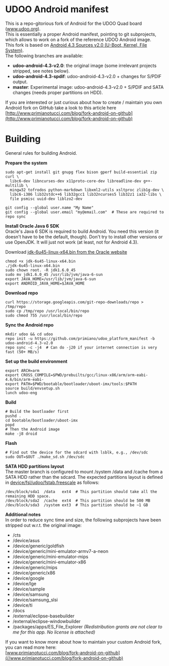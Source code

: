 UDOO Android manifest
======================

This is a repo-gitorious fork of Android for the UDOO Quad board (www.udoo.org).  
This is essentially a proper Android manifest, pointing to git subprojects, which allows to work on a fork of the reference UDOO Android image.  
This fork is based on [Android 4.3 Sources v2.0 (U-Boot, Kernel, File System)](http://download.udoo.org/files/Sources/UDOO_Android_4.3_Source_v2.0.tar.gz).  
The following branches are available:

 * **udoo-android-4.3-v2.0**: the original image (some irrelevant projects stripped, see notes below).
 * **udoo-android-4.3-spdif**: udoo-android-4.3-v2.0 + changes for S/PDIF output.
 * **master**: Experimental image: udoo-android-4.3-v2.0 + S/PDIF and SATA changes (needs proper partitions on HDD).

If you are interested or just curious about how to create / maintain you own Android fork on GitHub take a look to this article here [http://www.primianotucci.com/blog/fork-android-on-github](http://www.primianotucci.com/blog/fork-android-on-github)


Building
========
General rules for building Android.

**Prepare the system**

    sudo apt-get install git gnupg flex bison gperf build-essential zip curl \
      libc6-dev libncurses-dev x11proto-core-dev libreadline-dev g++-multilib \
      mingw32 tofrodos python-markdown libxml2-utils xsltproc zlib1g-dev \
      libc6-i386 lib32stdc++6 lib32gcc1 lib32ncurses5 lib32z1 ia32-libs \
      file psmisc uuid-dev liblzo2-dev

    git config --global user.name "My Name"
    git config --global user.email "my@email.com"  # These are required to repo sync

**Install Oracle Java 6 SDK**  
Oracle's Java 6 SDK is required to build Android. You need this version (it doesn't have to be the default, though). 
Don't try to install other versions or use OpenJDK. It will just not work (at least, not for Android 4.3).

 Download [jdk-6u45-linux-x64.bin from the Oracle website](http://www.oracle.com/technetwork/java/javase/downloads/java-archive-downloads-javase6-419409.html#jdk-6u45-oth-JPR)

    chmod +x jdk-6u45-linux-x64.bin
    ./jdk-6u45-linux-x64.bin
    sudo chown root. -R jdk1.6.0_45
    sudo mv jdk1.6.0_45 /usr/lib/jvm/java-6-sun
    export JAVA_HOME=/usr/lib/jvm/java-6-sun
    export ANDROID_JAVA_HOME=$JAVA_HOME

**Download repo**

    curl https://storage.googleapis.com/git-repo-downloads/repo > /tmp/repo
    sudo cp /tmp/repo /usr/local/bin/repo
    sudo chmod 755 /usr/local/bin/repo

**Sync the Android repo**

    mkdir udoo && cd udoo
    repo init -u https://github.com/primiano/udoo_platform_manifest -b udoo-android-4.3-v2.0
    repo sync -c -j4  # Can do -j20 if your internet connection is very fast (50+ MB/s)

**Set up the build environment**

    export ARCH=arm
    export CROSS_COMPILE=$PWD/prebuilts/gcc/linux-x86/arm/arm-eabi-4.6/bin/arm-eabi-
    export PATH=$PWD/bootable/bootloader/uboot-imx/tools:$PATH
    source build/envsetup.sh
    lunch udoo-eng

**Build**

    # Build the bootloader first
    pushd .
    cd bootable/bootloader/uboot-imx
    popd
    # Then the Android image
    make -j8 droid    

**Flash**

    # Find out the device for the sdcard with lsblk, e.g., /dev/sdc
    sudo OUT=$OUT ./make_sd.sh /dev/sdc

**SATA HDD partitions layout**  
The master branch is configured to mount /system /data and /cache from a SATA HDD rather than the sdcard.
The expected partitions layout is defined in  [device/fsl/udoo/fstab.freescale](https://github.com/primiano/udoo_device_fsl/blob/master/udoo/fstab.freescale) as follows:

    /dev/block/sda1  /data   ext4  # This partition should take all the remaining HDD space.
    /dev/block/sda2  /cache  ext4  # This partition should be 500 MB
    /dev/block/sda3  /system ext3  # This partition should be ~1 GB


**Additional notes**  
In order to reduce sync time and size, the following subprojects have been stripped out w.r.t. the original image:

 * /cts
 * /device/asus
 * /device/generic/goldfish
 * /device/generic/mini-emulator-armv7-a-neon
 * /device/generic/mini-emulator-mips
 * /device/generic/mini-emulator-x86
 * /device/generic/mips
 * /device/generic/x86
 * /device/google
 * /device/lge
 * /device/sample
 * /device/samsung
 * /device/samsung_slsi
 * /device/ti
 * /docs
 * /external/eclipse-basebuilder
 * /external/eclipse-windowbuilder
 * /packages/apps/ES_File_Explorer *(Redistribution grants are not clear to me for this app. No license is attached)*

If you want to know more about how to maintain your custom Android fork, you can read more here:  
[www.primianotucci.com/blog/fork-android-on-github](//www.primianotucci.com/blog/fork-android-on-github)
